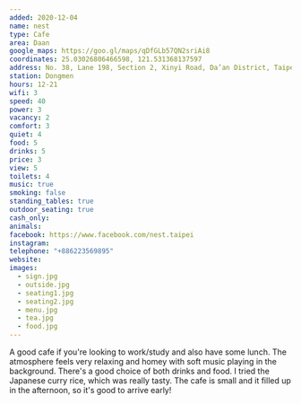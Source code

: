 ```yaml
---
added: 2020-12-04
name: nest
type: Cafe
area: Daan
google_maps: https://goo.gl/maps/qDfGLb57QN2sriAi8
coordinates: 25.03026806466598, 121.531368137597
address: No. 38, Lane 198, Section 2, Xinyi Road, Da’an District, Taipei City, Taiwan 106
station: Dongmen
hours: 12-21
wifi: 3
speed: 40
power: 3
vacancy: 2
comfort: 3
quiet: 4
food: 5
drinks: 5
price: 3
view: 5
toilets: 4
music: true
smoking: false
standing_tables: true
outdoor_seating: true
cash_only: 
animals: 
facebook: https://www.facebook.com/nest.taipei
instagram: 
telephone: "+886223569895"
website: 
images:
  - sign.jpg
  - outside.jpg
  - seating1.jpg
  - seating2.jpg
  - menu.jpg
  - tea.jpg
  - food.jpg
---
```


A good cafe if you're looking to work/study and also have some lunch. The atmosphere feels very relaxing and homey with soft music playing in the background. There's a good choice of both drinks and food. I tried the Japanese curry rice, which was really tasty. The cafe is small and it filled up in the afternoon, so it's good to arrive early!
